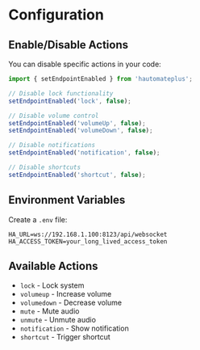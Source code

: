 # Configuration

## Enable/Disable Actions

You can disable specific actions in your code:

```typescript
import { setEndpointEnabled } from 'hautomateplus';

// Disable lock functionality
setEndpointEnabled('lock', false);

// Disable volume control
setEndpointEnabled('volumeUp', false);
setEndpointEnabled('volumeDown', false);

// Disable notifications
setEndpointEnabled('notification', false);

// Disable shortcuts
setEndpointEnabled('shortcut', false);
```

## Environment Variables

Create a `.env` file:

```env
HA_URL=ws://192.168.1.100:8123/api/websocket
HA_ACCESS_TOKEN=your_long_lived_access_token
```

## Available Actions

- `lock` - Lock system
- `volumeup` - Increase volume
- `volumedown` - Decrease volume
- `mute` - Mute audio
- `unmute` - Unmute audio
- `notification` - Show notification
- `shortcut` - Trigger shortcut 